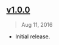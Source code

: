 ## [v1.0.0]
> Aug 11, 2016

- Initial release.

[v1.0.0]: https://github.com/rstacruz/hledger-flags/tree/v1.0.0

